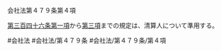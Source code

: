 会社法第４７９条第４項

[第三百四十六条第一項](会社法＿＿＿＿第３４６条第１項)から[第三項](会社法＿＿＿＿第４７９条第３項)までの規定は、清算人について準用する。

#会社法
#会社法/第４７９条
#会社法/第４７９条/第４項
